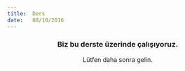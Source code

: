```yaml
---
title:  Ders
date:   08/10/2016
---
```


### <center>Biz bu derste üzerinde çalışıyoruz.</center>
<center>Lütfen daha sonra gelin.</center>